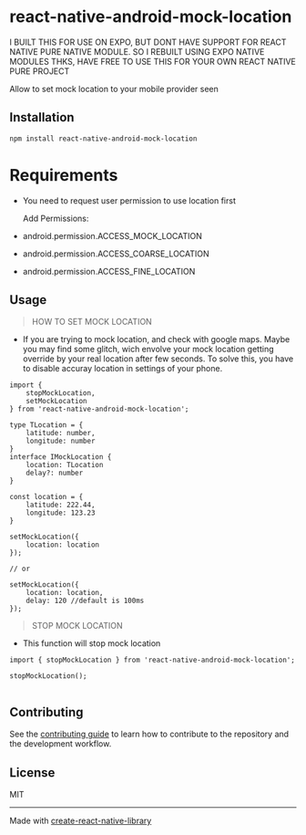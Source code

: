 # react-native-android-mock-location

I BUILT THIS FOR USE ON EXPO, BUT DONT HAVE SUPPORT FOR REACT NATIVE PURE NATIVE MODULE.
SO I REBUILT USING EXPO NATIVE MODULES
THKS, HAVE FREE TO USE THIS FOR YOUR OWN REACT NATIVE PURE PROJECT

Allow to set mock location to your mobile provider seen

## Installation

```sh
npm install react-native-android-mock-location
```
# Requirements

- You need to request user permission to use location first

    Add Permissions:
- android.permission.ACCESS_MOCK_LOCATION
- android.permission.ACCESS_COARSE_LOCATION
- android.permission.ACCESS_FINE_LOCATION

## Usage

> HOW TO SET MOCK LOCATION

- If you are trying to mock location, and check with google maps. Maybe you may find some glitch, wich envolve your mock location getting override
by your real location after few seconds. To solve this, you have to disable accuray location in settings of your phone.

```tsx
import {
    stopMockLocation,
    setMockLocation
} from 'react-native-android-mock-location';

type TLocation = {
    latitude: number,
    longitude: number
}
interface IMockLocation {
    location: TLocation
    delay?: number
}

const location = {
    latitude: 222.44,
    longitude: 123.23
}

setMockLocation({
    location: location
});

// or

setMockLocation({
    location: location,
    delay: 120 //default is 100ms
});
```

> STOP MOCK LOCATION
-  This function will stop mock location

```tsx
import { stopMockLocation } from 'react-native-android-mock-location';

stopMockLocation();
 
```

## Contributing

See the [contributing guide](CONTRIBUTING.md) to learn how to contribute to the repository and the development workflow.

## License

MIT

---

Made with [create-react-native-library](https://github.com/callstack/react-native-builder-bob)
